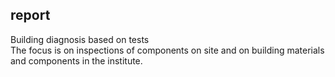 ## report

Building diagnosis based on tests  
The focus is on inspections of components on site and on building materials and components in the institute.